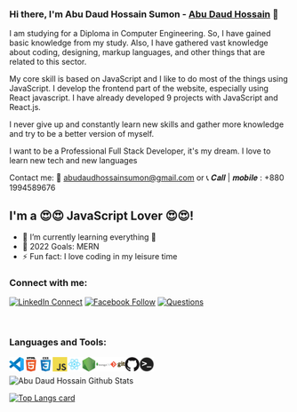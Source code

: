 ### Hi there, I'm Abu Daud Hossain Sumon -  [Abu Daud Hossain](https://github.com/abudaudhossain) 👋
I am studying for a Diploma in Computer Engineering. So, I have gained basic knowledge from my study. Also, I have gathered vast knowledge about coding, designing, markup languages, and other things that are related to this sector. 

My core skill is based on JavaScript and I like to do most of the things using JavaScript. I develop the frontend part of the website, especially using React javascript. I have already developed 9 projects with JavaScript and React.js.

I never give up and constantly learn new skills and gather more knowledge and try to be a better version of myself.

I want to be a Professional Full Stack Developer, it's my dream.
I love to learn new tech and new languages

 Contact me:
📧 abudaudhossainsumon@gmail.com or
📞 𝑪𝒂𝒍𝒍 | 𝒎𝒐𝒃𝒊𝒍𝒆 : +880 1994589676

## I'm a 😍😍 JavaScript Lover 😍😍!
- 🚀 I’m currently learning everything 🤣
- 🥅 2022 Goals: MERN
- ⚡ Fun fact: I love coding in my leisure time

### Connect with me:

[![LinkedIn Connect](https://img.shields.io/badge/%20-Connect-black?color=14171A&labelColor=212121&logo=linkedin&logoColor=ffffff)](https://www.linkedin.com/in/abu-daud-hossain-a79517186/)   [![Facebook Follow](https://img.shields.io/badge/%20-Follow-black?color=14171A&labelColor=1976d2&logo=facebook&logoColor=ffffff)](https://www.facebook.com/abudaud.hossain.sumon/) [![Questions](https://img.shields.io/badge/%20-Questions-black?color=14171A&labelColor=fff&logo=stackoverflow&logoColor=0c0d0e26)](https://stackexchange.com/users/20011987/webexpert24abu)

<br />

### Languages and Tools:

[<img align="left" alt="Visual Studio Code" width="26px" src="https://raw.githubusercontent.com/github/explore/80688e429a7d4ef2fca1e82350fe8e3517d3494d/topics/visual-studio-code/visual-studio-code.png" />](#)
[<img align="left" alt="HTML5" width="26px" src="https://raw.githubusercontent.com/github/explore/80688e429a7d4ef2fca1e82350fe8e3517d3494d/topics/html/html.png" />](#)
[<img align="left" alt="CSS3" width="26px" src="https://raw.githubusercontent.com/github/explore/80688e429a7d4ef2fca1e82350fe8e3517d3494d/topics/css/css.png" />](#)
[<img align="left" alt="JavaScript" width="26px" src="https://raw.githubusercontent.com/github/explore/80688e429a7d4ef2fca1e82350fe8e3517d3494d/topics/javascript/javascript.png" />](https://github.com/abudaudhossain)
[<img align="left" alt="React" width="26px" src="https://raw.githubusercontent.com/github/explore/80688e429a7d4ef2fca1e82350fe8e3517d3494d/topics/react/react.png" />](https://github.com/abudaudhossain)
[<img align="left" alt="Node.js" width="26px" src="https://raw.githubusercontent.com/github/explore/80688e429a7d4ef2fca1e82350fe8e3517d3494d/topics/nodejs/nodejs.png" />](https://github.com/abudaudhossain)
[<img align="left" alt="MongoDB" width="26px" src="https://raw.githubusercontent.com/github/explore/80688e429a7d4ef2fca1e82350fe8e3517d3494d/topics/mongodb/mongodb.png" />](https://github.com/abudaudhossain)
[<img align="left" alt="Git" width="26px" src="https://raw.githubusercontent.com/github/explore/80688e429a7d4ef2fca1e82350fe8e3517d3494d/topics/git/git.png" />](https://github.com/abudaudhossain)
[<img align="left" alt="GitHub" width="26px" src="https://raw.githubusercontent.com/github/explore/78df643247d429f6cc873026c0622819ad797942/topics/github/github.png" />](https://github.com/abudaudhossain)
[<img align="left" alt="HTML5" width="26px" src="https://raw.githubusercontent.com/github/explore/80688e429a7d4ef2fca1e82350fe8e3517d3494d/topics/terminal/terminal.png" />](https://github.com/abudaudhossain)


<br />
<br />

<img width="550" alt="Abu Daud Hossain Github Stats"  src="https://github-readme-stats.vercel.app/api?username=abudaudhossain&show_icons=true&theme=shades-of-purple"/>



[![Top Langs card](https://github-readme-stats.vercel.app/api/top-langs/?username=abudaudhossain&card_width=550&langs_count=8&theme=shades-of-purple)](https://github.com/abudaudhossain/abudaudhossain)


[website]: https://github.com/abudaudhossain
[instagram]:https://github.com/abudaudhossain/
[linkedin]:https://github.com/abudaudhossain


<!---
abudaudhossain/abudaudhossain is a ✨ special ✨ repository because its `README.md` (this file) appears on your GitHub profile.
You can click the Preview link to take a look at your changes.
--->
